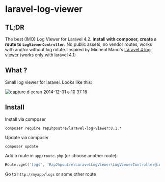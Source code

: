 laravel-log-viewer
==================
TL;DR
-----
The best (IMO) Log Viewer for Laravel 4.2. **Install with composer, create a route to `LogViewerController`**. No public assets, no vendor routes, works with and/or without log rotate. Inspired by Micheal Mand's [Laravel 4 log viewer](https://github.com/mikemand/logviewer) (works only with laravel 4.1)

What ?
------
Small log viewer for laravel. Looks like this:

![capture d ecran 2014-12-01 a 10 37 18](https://cloud.githubusercontent.com/assets/1575946/5243642/8a00b83a-7946-11e4-8bad-5c705f328bcc.png)

Install
-------
Install via composer

`composer require rap2hpoutre/laravel-log-viewer:0.1.*`

Update via composer

`composer update`

Add a route in `app/route.php` (or choose another route): 
```php 
Route::get('logs', 'Rap2hpoutre\LaravelLogViewer\LogViewerController@index');
``` 

Go to `http://myapp/logs` or some other route
